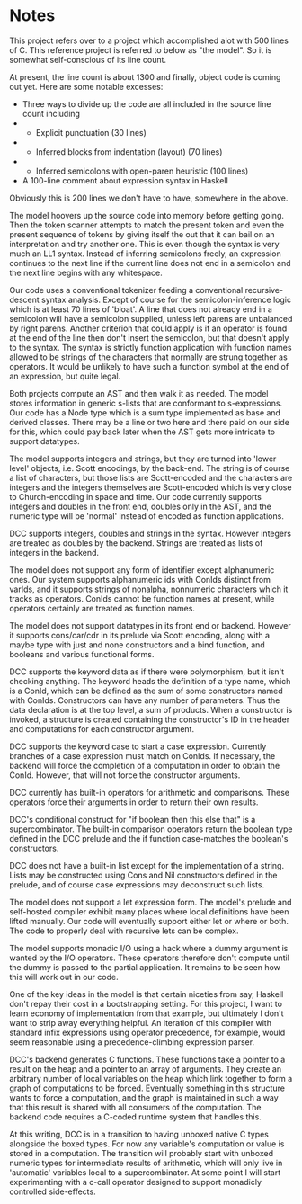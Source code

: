 # Notes

This project refers over to a project which accomplished alot with 500 lines of C. This reference project is referred to below as "the model". So it is somewhat self-conscious of its line count.

At present, the line count is about 1300 and finally, object code is coming out yet. Here are some notable excesses:

- Three ways to divide up the code are all included in the source line count including
- - Explicit punctuation (30 lines)
- - Inferred blocks from indentation (layout) (70 lines)
- - Inferred semicolons with open-paren heuristic (100 lines)
- A 100-line comment about expression syntax in Haskell

Obviously this is 200 lines we don't have to have, somewhere in the above.

The model hoovers up the source code into memory before getting going. Then the token scanner attempts to match
the present token and even the present sequence of tokens by giving itself the out that it can bail on an interpretation
and try another one. This is even though the syntax is very much an LL1 syntax. Instead of inferring semicolons freely, an expression continues to the next line if the current line does not end in a semicolon and the next line begins with any whitespace.

Our code uses a conventional tokenizer feeding a conventional recursive-descent syntax analysis. Except of course for the semicolon-inference logic which is at least 70 lines of 'bloat'. A line that does not already end in a semicolon will have a semicolon supplied, unless left parens are unbalanced by right parens. Another criterion that could apply is if an operator is found at the end of the line then don't insert the semicolon, but that doesn't apply to the syntax. The syntax is strictly function application with function names allowed to be strings of the characters that normally are strung together as operators. It would be unlikely to have such a function symbol at the end of an expression, but quite legal.

Both projects compute an AST and then walk it as needed. The model stores information in generic s-lists that are conformant to s-expressions. Our code has a Node type which is a sum type implemented as base and derived classes. There may be a line or two here and there paid on our side for this, which could pay back later when the AST gets more intricate to support datatypes.

The model supports integers and strings, but they are turned into 'lower level' objects, i.e. Scott encodings, by the back-end. The string is of course a list of characters, but those lists are Scott-encoded and the characters are integers and the integers themselves are Scott-encoded which is very close to Church-encoding in space and time. Our code currently supports integers and doubles in the front end, doubles only in the AST, and the numeric type will be 'normal' instead of encoded as function applications.

DCC supports integers, doubles and strings in the syntax. However integers are treated as doubles by the backend. Strings
are treated as lists of integers in the backend.

The model does not support any form of identifier except alphanumeric ones. Our system supports alphanumeric ids with ConIds distinct from varIds, and it supports strings of nonalpha, nonnumeric characters which it tracks as operators. ConIds cannot be function names at present, while operators certainly are treated as function names.
 
The model does not support datatypes in its front end or backend. However it supports cons/car/cdr in its prelude via Scott encoding, along with a maybe type with just and none constructors and a bind function, and booleans and various functional forms.

DCC supports the keyword data as if there were polymorphism, but it isn't checking anything. The keyword heads the definition
of a type name, which is a ConId, which can be defined as the sum of some constructors named with ConIds. Constructors can
have any number of parameters. Thus the data declaration is at the top level, a sum of products. When a constructor is invoked, a structure is created containing the constructor's ID in the header and computations for each constructor argument.

DCC supports the keyword case to start a case expression. Currently branches of a case expression must match on ConIds. If necessary, the backend will force the completion of a computation in order to obtain the ConId. However, that will not force
the constructor arguments. 

DCC currently has built-in operators for arithmetic and comparisons. These operators force their arguments in order to return their own results. 

DCC's conditional construct for "if boolean then this else that" is a supercombinator. The built-in comparison operators return the boolean type defined in the DCC prelude and the if function case-matches the boolean's constructors.

DCC does not have a built-in list except for the implementation of a string. Lists may be constructed using Cons and Nil constructors defined in the prelude, and of course case expressions may deconstruct such lists.

The model does not support a let expression form. The model's prelude and self-hosted compiler exhibit many places where local definitions have been lifted manually. Our code will eventually support either let or where or both. The code to properly deal with recursive lets can be complex.

The model supports monadic I/O using a hack where a dummy argument is wanted by the I/O operators. These operators therefore don't compute until the dummy is passed to the partial application. It remains to be seen how this will work out in our code.

One of the key ideas in the model is that certain niceties from say, Haskell don't repay their cost in a bootstrapping setting. For this project, I want to learn economy of implementation from that example, but ultimately I don't want to strip away everything helpful. An iteration of this compiler with standard infix expressions using operator precedence, for example, would seem reasonable using a precedence-climbing expression parser.

DCC's backend generates C functions. These functions take a pointer to a result on the heap and a pointer to an array of arguments. They create an arbitrary number of local variables on the heap which link together to form a graph of computations to be forced. Eventually something in this structure wants to force a computation, and the graph is maintained in such a way that this result is shared with all consumers of the computation. The backend code requires a C-coded runtime
system that handles this.

At this writing, DCC is in a transition to having unboxed native C types alongside the boxed types. For now any variable's computation or value is stored in a computation. The transition will probably start with unboxed numeric types for intermediate results of arithmetic, which will only live in 'automatic' variables local to a supercombinator. At some point I will start experimenting with a c-call operator designed to support monadicly controlled side-effects.
 